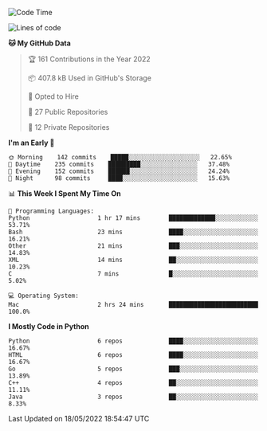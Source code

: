 <!--START_SECTION:waka-->
![Code Time](http://img.shields.io/badge/Code%20Time-33%20hrs%2055%20mins-blue)

![Lines of code](https://img.shields.io/badge/From%20Hello%20World%20I%27ve%20Written-983%20Thousand%20lines%20of%20code-blue)

**🐱 My GitHub Data** 

> 🏆 161 Contributions in the Year 2022
 > 
> 📦 407.8 kB Used in GitHub's Storage 
 > 
> 💼 Opted to Hire
 > 
> 📜 27 Public Repositories 
 > 
> 🔑 12 Private Repositories  
 > 
**I'm an Early 🐤** 

```text
🌞 Morning    142 commits    █████░░░░░░░░░░░░░░░░░░░░   22.65% 
🌆 Daytime    235 commits    █████████░░░░░░░░░░░░░░░░   37.48% 
🌃 Evening    152 commits    ██████░░░░░░░░░░░░░░░░░░░   24.24% 
🌙 Night      98 commits     ████░░░░░░░░░░░░░░░░░░░░░   15.63%

```


📊 **This Week I Spent My Time On** 

```text
💬 Programming Languages: 
Python                   1 hr 17 mins        █████████████░░░░░░░░░░░░   53.71% 
Bash                     23 mins             ████░░░░░░░░░░░░░░░░░░░░░   16.21% 
Other                    21 mins             ███░░░░░░░░░░░░░░░░░░░░░░   14.83% 
XML                      14 mins             ██░░░░░░░░░░░░░░░░░░░░░░░   10.23% 
C                        7 mins              █░░░░░░░░░░░░░░░░░░░░░░░░   5.02%

💻 Operating System: 
Mac                      2 hrs 24 mins       █████████████████████████   100.0%

```

**I Mostly Code in Python** 

```text
Python                   6 repos             ████░░░░░░░░░░░░░░░░░░░░░   16.67% 
HTML                     6 repos             ████░░░░░░░░░░░░░░░░░░░░░   16.67% 
Go                       5 repos             ███░░░░░░░░░░░░░░░░░░░░░░   13.89% 
C++                      4 repos             ██░░░░░░░░░░░░░░░░░░░░░░░   11.11% 
Java                     3 repos             ██░░░░░░░░░░░░░░░░░░░░░░░   8.33%

```



 Last Updated on 18/05/2022 18:54:47 UTC
<!--END_SECTION:waka-->
